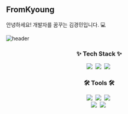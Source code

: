 ## FromKyoung

안녕하세요! 개발자를 꿈꾸는 김경민입니다. 💻

![header](https://capsule-render.vercel.app/api?type=waving&color=76819C&height=300&section=header&text=From%20Kyoung&fontSize=90)

<h3 align="center">✨ Tech Stack ✨</h3>
<div align="center">
  <img src="https://img.shields.io/badge/spring-6DB33F.svg?&style=for-the-badge&logo=spring&logoColor=black" />&nbsp
  <img src="https://img.shields.io/badge/javascript-F7DF1E.svg?style=for-the-badge&logo=javascript&logoColor=20232a" />&nbsp
  <img src="https://img.shields.io/badge/Java-ED8B00?style=for-the-badge&logo=openjdk&logoColor=white"/>&nbsp
</div>


<h3 align="center">🛠 Tools 🛠</h3>
<div align="center">
  <img src="https://img.shields.io/badge/Slack-4A154B?style=for-the-badge&logo=slack&logoColor=white" />&nbsp
  <img src="https://img.shields.io/badge/github-181717.svg?style=for-the-badge&logo=github&logoColor=white" />&nbsp
  <img src="https://img.shields.io/badge/Notion-F3F3F3.svg?style=for-the-badge&logo=notion&logoColor=black" />&nbsp
</div>

<div align="center">
  <img src="https://img.shields.io/badge/Discord-7289DA?style=for-the-badge&logo=discord&logoColor=white" />&nbsp
  <img src="https://img.shields.io/badge/zira-0052CC.svg?style=for-the-badge&logo=Jira&logoColor=white" />&nbsp
</div>

<br>

